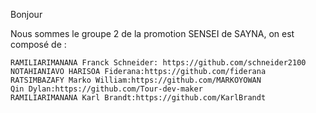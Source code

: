 
Bonjour

Nous sommes le groupe 2 de la promotion SENSEI de SAYNA, on est composé de :

    RAMILIARIMANANA Franck Schneider: https://github.com/schneider2100
    NOTAHIANIAVO HARISOA Fiderana:https://github.com/fiderana
    RATSIMBAZAFY Marko William:https://github.com/MARKOYOWAN
    Qin Dylan:https://github.com/Tour-dev-maker
    RAMILIARIMANANA Karl Brandt:https://github.com/KarlBrandt
